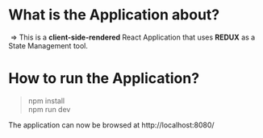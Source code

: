 # What is the Application about? </br>
&nbsp;=> This is a <b>client-side-rendered</b> React Application that uses <b>REDUX</b> as a State Management tool. </br>

# How to run the Application? </br>
> npm install </br>
> npm run dev </br>

The application can now be browsed at http://localhost:8080/
